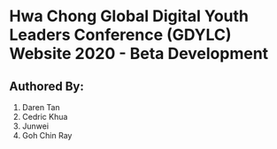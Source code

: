 # Hwa Chong Global Digital Youth Leaders Conference (GDYLC) Website 2020 - Beta Development

## Authored By:
1. Daren Tan
2. Cedric Khua
3. Junwei
3. Goh Chin Ray
